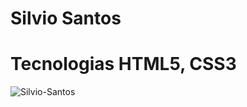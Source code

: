# Silvio Santos
 
# Tecnologias HTML5, CSS3

![Silvio-Santos](https://user-images.githubusercontent.com/102436341/230492038-bacf761b-ef8b-4e67-abe1-2a2579525311.png)
